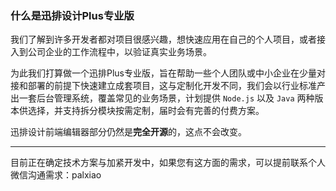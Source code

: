 ### 什么是迅排设计Plus专业版

我们了解到许多开发者都对项目很感兴趣，想快速应用在自己的个人项目，或者接入到公司企业的工作流程中，以验证真实业务场景。

为此我们打算做一个迅排Plus专业版，旨在帮助一些个人团队或中小企业在少量对接和部署的前提下快速建立成套项目，这与定制化开发不同，我们会以行业标准产出一套后台管理系统，覆盖常见的业务场景，计划提供 `Node.js` 以及 `Java` 两种版本供选择，并支持拆分模块按需定制，届时会有完善的付费方案。

迅排设计前端编辑器部分仍然是**完全开源**的，这点不会改变。

------

目前正在确定技术方案与加紧开发中，如果您有这方面的需求，可以提前联系个人微信沟通需求：palxiao